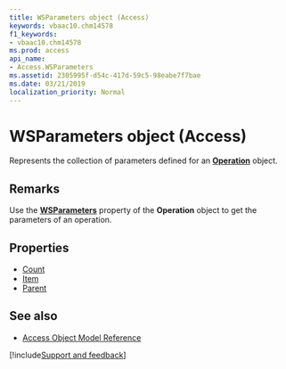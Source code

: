 ```yaml
---
title: WSParameters object (Access)
keywords: vbaac10.chm14578
f1_keywords:
- vbaac10.chm14578
ms.prod: access
api_name:
- Access.WSParameters
ms.assetid: 2305995f-d54c-417d-59c5-98eabe7f7bae
ms.date: 03/21/2019
localization_priority: Normal
---
```



# WSParameters object (Access)

Represents the collection of parameters defined for an **[Operation](Access.Operation.md)** object.


## Remarks

Use the **[WSParameters](Access.Operation.WSParameters.md)** property of the **Operation** object to get the parameters of an operation.


## Properties

- [Count](Access.WSParameters.Count.md)
- [Item](Access.WSParameters.Item.md)
- [Parent](Access.WSParameters.Parent.md)

## See also

- [Access Object Model Reference](overview/Access/object-model.md)


[!include[Support and feedback](~/includes/feedback-boilerplate.md)]

